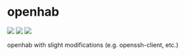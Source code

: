 # openhab
![](https://img.shields.io/docker/pulls/arauch82/openhab.svg?style=flat)
![](https://img.shields.io/github/contributors/arauch82/openhab.svg?style=flat)
![](https://img.shields.io/docker/automated/arauch82/openhab.svg?style=flat)

openhab with slight modifications (e.g. openssh-client, etc.)
